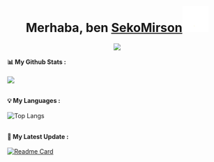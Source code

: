 # <h1 align="center">Merhaba, ben <a href="https://github.com/SekoMirson">SekoMirson<a><img src="https://github.com/Kathryn-Jie/Kathryn-Jie/blob/main/wave.gif" width="60px" /></h1>
    
<p align="center">
    <img width="200" src="https://avatars.githubusercontent.com/u/50784191?s=128&v=4">
</p>

<div> 
<strong>📊 My Github Stats :</strong><br><br>
<img align="center" src="https://github-readme-streak-stats.herokuapp.com/?user=SekoMirson&theme=radical&hide_border=true"/><br><br>

<strong>💡 My Languages :</strong><br><br>
![Top Langs](https://github-readme-stats.vercel.app/api/top-langs/?username=SekoMirson&langs_count_private=true&theme=radical&card_width=445)<br><br>

<strong>🚀 My Latest Update :</strong><br><br>
[![Readme Card](https://github-readme-stats.vercel.app/api/pin/?username=SekoMirson&repo=MyProfile&theme=radical)](https://github.com/SekoMirson/Minecraft-Launcher)
</div>
